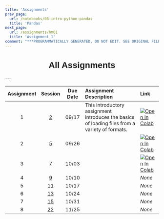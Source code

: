 ```yaml
---
title: 'Assignments'
prev_page:
  url: /notebooks/08-intro-python-pandas
  title: 'Pandas'
next_page:
  url: /assignments/hm01
  title: 'Assignment 1'
comment: "***PROGRAMMATICALLY GENERATED, DO NOT EDIT. SEE ORIGINAL FILES IN /content***"
---
```

<h1  style="font-family:  Verdana,  Geneva,  sans-serif;  text-align:center;">All  Assignments</h1> 
--- 

|  Assignment  |  Session  |  Due  Date  |  Assignment  Description  |  Link  |
|  :---:  |  :---:  |  :---:  |  :-----  |  :---  |
|  1  |  [2](https://rpi-data.github.io/course-intro-ml-app/sessions/session2.html)  |  09/17  |  This  introductory  assignment  introduces  the  basics  of  loading  files  from  a  variety  of  formats.    |  [![Open  In  Colab](https://colab.research.google.com/assets/colab-badge.svg)](https://colab.research.google.com/github/rpi-techfundamentals/spring2019-materials/blob/master/02-intro-python/hm-01/hm01.ipynb)  |
|  2  |  [5](https://rpi-data.github.io/course-intro-ml-app/sessions/session5.html)  |  09/26  |    |  [![Open  In  Colab](https://colab.research.google.com/assets/colab-badge.svg)](https://colab.research.google.com/github/rpi-techfundamentals/spring2019-materials/blob/master/03-python/hm-02/hm02.ipynb)  |
|  3  |  [7](https://rpi-data.github.io/course-intro-ml-app/sessions/session7.html)  |  10/03  |    |  [![Open  In  Colab](https://colab.research.google.com/assets/colab-badge.svg)](https://colab.research.google.com/github/rpi-techfundamentals/spring2019-materials/blob/master/04-viz-api-scraper/hm-03/hm03.ipynb)  |
|  4  |  [9](https://rpi-data.github.io/course-intro-ml-app/sessions/session9.html)  |  10/10  |    |  *None*  |
|  5  |  [11](https://rpi-data.github.io/course-intro-ml-app/sessions/session11.html)  |  10/17  |    |  *None*  |
|  6  |  [13](https://rpi-data.github.io/course-intro-ml-app/sessions/session13.html)  |  10/24  |    |  *None*  |
|  7  |  [15](https://rpi-data.github.io/course-intro-ml-app/sessions/session15.html)  |  10/31  |    |  *None*  |
|  8  |  [22](https://rpi-data.github.io/course-intro-ml-app/sessions/session22.html)  |  11/25  |    |  *None*  |
